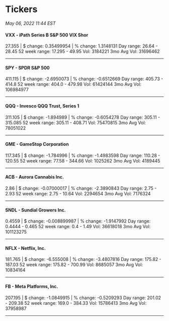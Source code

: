 # Tickers
*May 06, 2022 11:44 EST*

#### VXX - iPath Series B S&P 500 VIX Shor
27.355 | $ change: 0.35499954 | % change: 1.3148131
Day range: 26.64 - 28.45 52 week range: 17.295 - 49.95
Vol: 3184221 3mo Avg Vol: 31696462

---

#### SPY - SPDR S&P 500
411.115 | $ change: -2.6950073 | % change: -0.6512669
Day range: 405.73 - 414.8 52 week range: 404.0 - 479.98
Vol: 61424144 3mo Avg Vol: 106984977

---

#### QQQ - Invesco QQQ Trust, Series 1
311.105 | $ change: -1.894989 | % change: -0.6054278
Day range: 305.11 - 315.085 52 week range: 305.11 - 408.71
Vol: 75470815 3mo Avg Vol: 78051022

---

#### GME - GameStop Corporation
117.345 | $ change: -1.784996 | % change: -1.4983598
Day range: 110.28 - 120.55 52 week range: 77.58 - 344.66
Vol: 1025262 3mo Avg Vol: 4189445

---

#### ACB - Aurora Cannabis Inc.
2.86 | $ change: -0.07000017 | % change: -2.3890843
Day range: 2.75 - 2.93 52 week range: 2.75 - 10.64
Vol: 2294654 3mo Avg Vol: 7176324

---

#### SNDL - Sundial Growers Inc.
0.4559 | $ change: -0.008899987 | % change: -1.9147992
Day range: 0.4444 - 0.465 52 week range: 0.4 - 1.49
Vol: 36618018 3mo Avg Vol: 101123275

---

#### NFLX - Netflix, Inc.
181.765 | $ change: -6.555008 | % change: -3.4807816
Day range: 175.82 - 187.03 52 week range: 175.82 - 700.99
Vol: 8685057 3mo Avg Vol: 10834164

---

#### FB - Meta Platforms, Inc.
207.195 | $ change: -1.0849915 | % change: -0.5209293
Day range: 201.02 - 209.38 52 week range: 169.0 - 384.33
Vol: 15786413 3mo Avg Vol: 37958987

---

